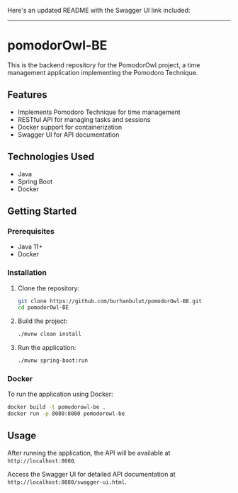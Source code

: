 Here's an updated README with the Swagger UI link included:

---

# pomodorOwl-BE

This is the backend repository for the PomodorOwl project, a time management application implementing the Pomodoro Technique.

## Features
- Implements Pomodoro Technique for time management
- RESTful API for managing tasks and sessions
- Docker support for containerization
- Swagger UI for API documentation

## Technologies Used
- Java
- Spring Boot
- Docker

## Getting Started

### Prerequisites
- Java 11+
- Docker

### Installation

1. Clone the repository:
   ```sh
   git clone https://github.com/burhanbulut/pomodorOwl-BE.git
   cd pomodorOwl-BE
   ```

2. Build the project:
   ```sh
   ./mvnw clean install
   ```

3. Run the application:
   ```sh
   ./mvnw spring-boot:run
   ```

### Docker
To run the application using Docker:
```sh
docker build -t pomodorowl-be .
docker run -p 8080:8080 pomodorowl-be
```

## Usage
After running the application, the API will be available at `http://localhost:8080`.

Access the Swagger UI for detailed API documentation at `http://localhost:8080/swagger-ui.html`.
